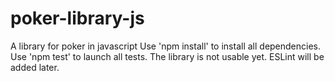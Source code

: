 # poker-library-js
A library for poker in javascript
Use 'npm install' to install all dependencies.
Use 'npm test' to launch all tests.
The library is not usable yet.
ESLint will be added later.
